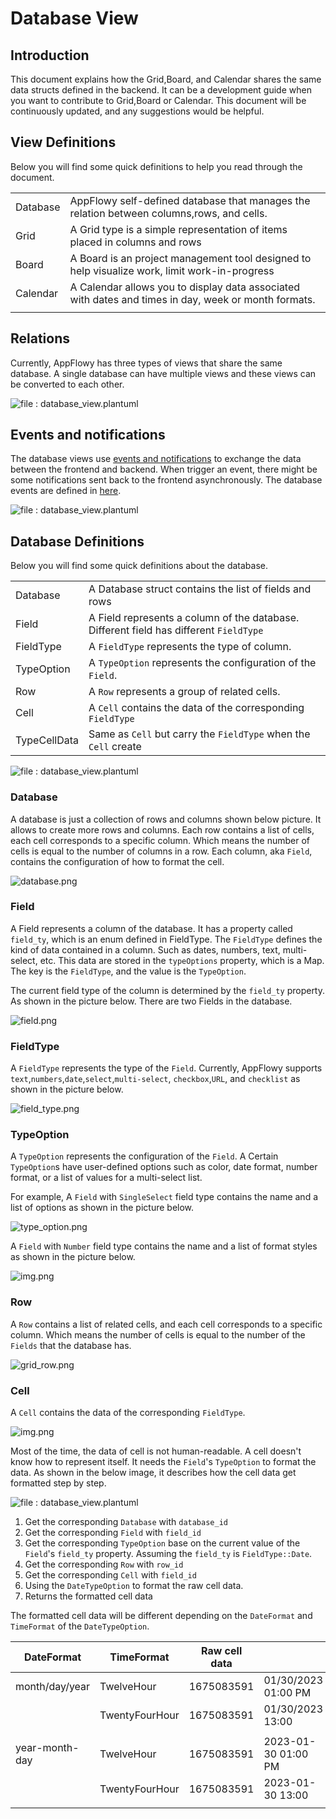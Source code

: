 # Database View

## Introduction

This document explains how the Grid,Board, and Calendar shares the same data structs defined in the backend. It can be a development guide when you want to contribute to Grid,Board or Calendar. This document will be continuously updated, and any suggestions would be helpful.

## View Definitions
Below you will find some quick definitions to help you read through the document.

|          |                                                                                                      |
|----------|------------------------------------------------------------------------------------------------------|
| Database | AppFlowy self-defined database that manages the relation between columns,rows, and cells.            |
| Grid     | A Grid type is a simple representation of items placed in columns and rows                           |
| Board    | A Board is an project management tool designed to help visualize work, limit work-in-progress        |
| Calendar | A Calendar allows you to display data associated with dates and times in day, week or month formats. |
|          |                                                                                                      |

## Relations

Currently, AppFlowy has three types of views that share the same database. A single database can have multiple views 
and these views can be converted to each other.

![file : database\_view.plantuml](../../../../../uml/output/database\_view.svg)

## Events and notifications

The database views use [events and notifications](https://appflowy.gitbook.io/docs/essential-documentation/contribute-to-appflowy/architecture/frontend/inter-process-communication) to exchange the data between the frontend and backend.
When trigger an event, there might be some notifications sent back to the frontend asynchronously. The database events are
defined in [here](https://appflowy.gitbook.io/docs/essential-documentation/contribute-to-appflowy/architecture/frontend/database-view/events).


![file : database\_view.plantuml](../../../../../uml/output/database_view-Events___Notifications.svg)

## Database Definitions
Below you will find some quick definitions about the database.

|              |                                                                                        |
|--------------|----------------------------------------------------------------------------------------|
| Database     | A Database struct contains the list of fields and rows                                 |
| Field        | A Field represents a column of the database. Different field has different `FieldType` |
| FieldType    | A `FieldType` represents the type of column.                                           |
| TypeOption   | A `TypeOption` represents the configuration of the `Field`.                            |
| Row          | A `Row` represents a group of related cells.                                           |
| Cell         | A `Cell` contains the data of the corresponding `FieldType`                            |
| TypeCellData | Same as `Cell` but carry the `FieldType` when the `Cell` create                        |


![file : database\_view.plantuml](../../../../../uml/output/database\_view\_classes-Database\_classes\_UML.svg)

### Database
A database is just a collection of rows and columns shown below picture. It allows to create more rows and columns.
Each row contains a list of cells, each cell corresponds to a specific column. Which means the number of cells is equal to
the number of columns in a row. Each column, aka `Field`, contains the configuration of how to format the cell.

![database.png](assets/database.png)

### Field
A Field represents a column of the database. It has a property called `field_ty`, which is an enum defined in FieldType.
The `FieldType` defines the kind of data contained in a column. Such as dates, numbers, text, multi-select, etc. This data
are stored in the `typeOptions` property, which is a Map. The key is the `FieldType`, and the value is the `TypeOption`.

The current field type of the column is determined by the `field_ty` property. As shown in the picture below. There 
are two Fields in the database.

![field.png](assets/field.png)

### FieldType
A `FieldType` represents the type of the `Field`. Currently, AppFlowy supports `text`,`numbers`,`date`,`select`,`multi-select`,
`checkbox`,`URL`, and `checklist` as shown in the picture below.

![field_type.png](assets/field_type.png)

### TypeOption
A `TypeOption` represents the configuration of the `Field`. A Certain `TypeOption`s have user-defined options such as color,
date format, number format, or a list of values for a multi-select list.

For example, A `Field` with `SingleSelect` field type contains the name and a list of options as shown in the picture below.

![type_option.png](assets/type_option.png)

A `Field` with `Number` field type contains the name and a list of format styles as shown in the picture below.

![img.png](assets/number_type_option.png)

### Row
A `Row` contains a list of related cells, and each cell corresponds to a specific column. Which means the number of cells is
equal to the number of the `Fields` that the database has.

![grid_row.png](assets/grid_row.png)

### Cell
A `Cell` contains the data of the corresponding `FieldType`.

![img.png](assets/cell.png)

Most of the time, the data of cell is not human-readable. A cell doesn't know how to represent itself. It needs the `Field`'s
`TypeOption` to format the data. As shown in the below image, it describes how the cell data get formatted step by step.

![file : database\_view.plantuml](../../../../../uml/output/database\_view\_classes-Read\_Cell\_Sequence.svg)

1. Get the corresponding `Database` with `database_id`
2. Get the corresponding `Field` with `field_id`
3. Get the corresponding `TypeOption` base on the current value of the `Field`'s `field_ty` property. Assuming the `field_ty` is `FieldType::Date`.
4. Get the corresponding `Row` with `row_id`
5. Get the corresponding `Cell` with `field_id`
6. Using the `DateTypeOption` to format the raw cell data.
7. Returns the formatted cell data

The formatted cell data will be different depending on the `DateFormat` and `TimeFormat` of the `DateTypeOption`.

| DateFormat     | TimeFormat     | Raw cell data |                     |
|----------------|----------------|---------------|---------------------|
| month/day/year | TwelveHour     | 1675083591    | 01/30/2023 01:00 PM |
|                | TwentyFourHour | 1675083591    | 01/30/2023 13:00    |
|                |                |               |                     |
| year-month-day | TwelveHour     | 1675083591    | 2023-01-30 01:00 PM |
|                | TwentyFourHour | 1675083591    | 2023-01-30 13:00    |
|                |                |               |                     |
